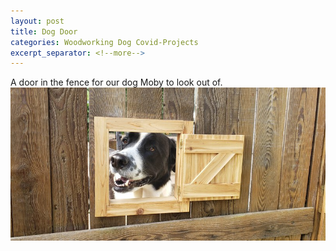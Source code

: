 ```yaml
---
layout: post
title: Dog Door
categories: Woodworking Dog Covid-Projects
excerpt_separator: <!--more-->
---
```


A door in the fence for our dog Moby to look out of.
![Dog Door](/images/dog-door/0.jpg)
<!--more-->
